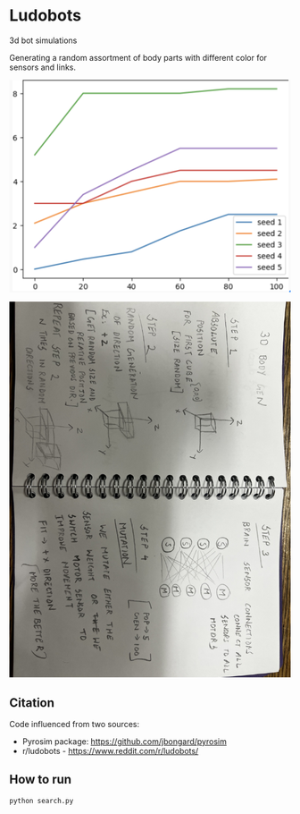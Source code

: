 # Ludobots
3d bot simulations

Generating a random assortment of body parts with different color for sensors and links. 

![Fitness curves](https://raw.githubusercontent.com/AnshulH/Ludobots/assign8/fitcurves.jpg)

![Bot Creation and mutation logic](https://raw.githubusercontent.com/AnshulH/Ludobots/assign8/IMG_4007.jpeg)


## Citation

Code influenced from two sources:
- Pyrosim package: https://github.com/jbongard/pyrosim
- r/ludobots - https://www.reddit.com/r/ludobots/ 

## How to run
```
python search.py
```